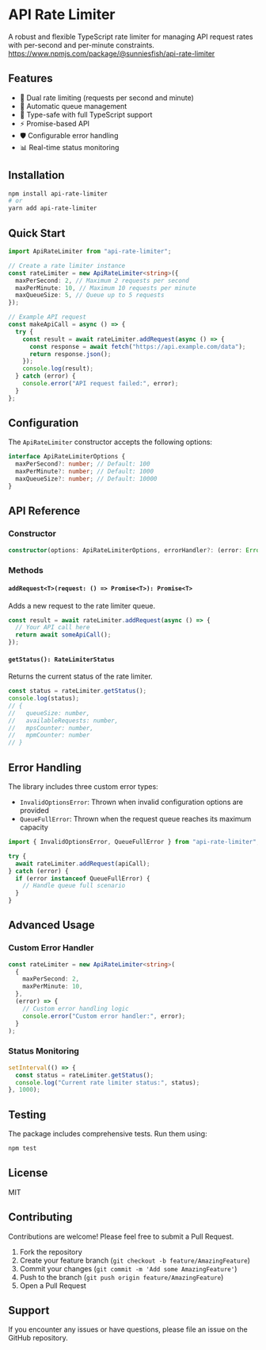 # API Rate Limiter

A robust and flexible TypeScript rate limiter for managing API request rates with per-second and per-minute constraints.
https://www.npmjs.com/package/@sunniesfish/api-rate-limiter

## Features

- 🚦 Dual rate limiting (requests per second and minute)
- 🔄 Automatic queue management
- 💪 Type-safe with full TypeScript support
- ⚡ Promise-based API
- 🛡️ Configurable error handling
- 📊 Real-time status monitoring

## Installation

```bash
npm install api-rate-limiter
# or
yarn add api-rate-limiter
```

## Quick Start

```typescript
import ApiRateLimiter from "api-rate-limiter";

// Create a rate limiter instance
const rateLimiter = new ApiRateLimiter<string>({
  maxPerSecond: 2, // Maximum 2 requests per second
  maxPerMinute: 10, // Maximum 10 requests per minute
  maxQueueSize: 5, // Queue up to 5 requests
});

// Example API request
const makeApiCall = async () => {
  try {
    const result = await rateLimiter.addRequest(async () => {
      const response = await fetch("https://api.example.com/data");
      return response.json();
    });
    console.log(result);
  } catch (error) {
    console.error("API request failed:", error);
  }
};
```

## Configuration

The `ApiRateLimiter` constructor accepts the following options:

```typescript
interface ApiRateLimiterOptions {
  maxPerSecond?: number; // Default: 100
  maxPerMinute?: number; // Default: 1000
  maxQueueSize?: number; // Default: 10000
}
```

## API Reference

### Constructor

```typescript
constructor(options: ApiRateLimiterOptions, errorHandler?: (error: Error | unknown) => void)
```

### Methods

#### `addRequest<T>(request: () => Promise<T>): Promise<T>`

Adds a new request to the rate limiter queue.

```typescript
const result = await rateLimiter.addRequest(async () => {
  // Your API call here
  return await someApiCall();
});
```

#### `getStatus(): RateLimiterStatus`

Returns the current status of the rate limiter.

```typescript
const status = rateLimiter.getStatus();
console.log(status);
// {
//   queueSize: number,
//   availableRequests: number,
//   mpsCounter: number,
//   mpmCounter: number
// }
```

## Error Handling

The library includes three custom error types:

- `InvalidOptionsError`: Thrown when invalid configuration options are provided
- `QueueFullError`: Thrown when the request queue reaches its maximum capacity

```typescript
import { InvalidOptionsError, QueueFullError } from "api-rate-limiter";

try {
  await rateLimiter.addRequest(apiCall);
} catch (error) {
  if (error instanceof QueueFullError) {
    // Handle queue full scenario
  }
}
```

## Advanced Usage

### Custom Error Handler

```typescript
const rateLimiter = new ApiRateLimiter<string>(
  {
    maxPerSecond: 2,
    maxPerMinute: 10,
  },
  (error) => {
    // Custom error handling logic
    console.error("Custom error handler:", error);
  }
);
```

### Status Monitoring

```typescript
setInterval(() => {
  const status = rateLimiter.getStatus();
  console.log("Current rate limiter status:", status);
}, 1000);
```

## Testing

The package includes comprehensive tests. Run them using:

```bash
npm test
```

## License

MIT

## Contributing

Contributions are welcome! Please feel free to submit a Pull Request.

1. Fork the repository
2. Create your feature branch (`git checkout -b feature/AmazingFeature`)
3. Commit your changes (`git commit -m 'Add some AmazingFeature'`)
4. Push to the branch (`git push origin feature/AmazingFeature`)
5. Open a Pull Request

## Support

If you encounter any issues or have questions, please file an issue on the GitHub repository.
